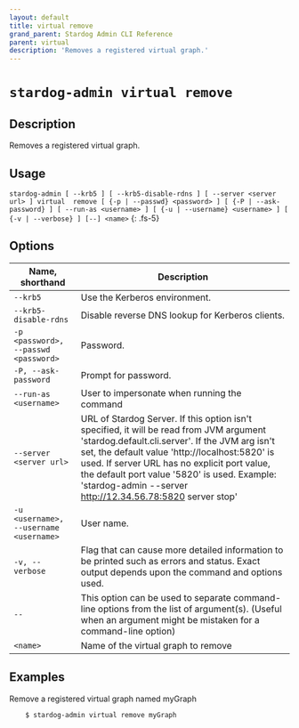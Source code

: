```yaml
---
layout: default
title: virtual remove
grand_parent: Stardog Admin CLI Reference
parent: virtual
description: 'Removes a registered virtual graph.'
---
```


#  `stardog-admin virtual remove` 
## Description
Removes a registered virtual graph.<br>
## Usage
`stardog-admin [ --krb5 ] [ --krb5-disable-rdns ] [ --server <server url> ] virtual  remove [ {-p | --passwd} <password> ] [ {-P | --ask-password} ] [ --run-as <username> ] [ {-u | --username} <username> ] [ {-v | --verbose} ] [--] <name>`
{: .fs-5}
## Options

Name, shorthand | Description 
---|---
`--krb5` | Use the Kerberos environment.
`--krb5-disable-rdns` | Disable reverse DNS lookup for Kerberos clients.
`-p <password>, --passwd <password>` | Password.
`-P, --ask-password` | Prompt for password.
`--run-as <username>` | User to impersonate when running the command
`--server <server url>` | URL of Stardog Server. If this option isn't specified, it will be read from JVM argument 'stardog.default.cli.server'. If the JVM arg isn't set, the default value 'http://localhost:5820' is used. If server URL has no explicit port value, the default port value '5820' is used.  Example: 'stardog-admin --server http://12.34.56.78:5820 server stop' 
`-u <username>, --username <username>` | User name.
`-v, --verbose` | Flag that can cause more detailed information to be printed such as errors and status. Exact output depends upon the command and options used.
`--` | This option can be used to separate command-line options from the list of argument(s). (Useful when an argument might be mistaken for a command-line option)
`<name>` | Name of the virtual graph to remove

## Examples
Remove a registered virtual graph named myGraph
```bash
    $ stardog-admin virtual remove myGraph
```

